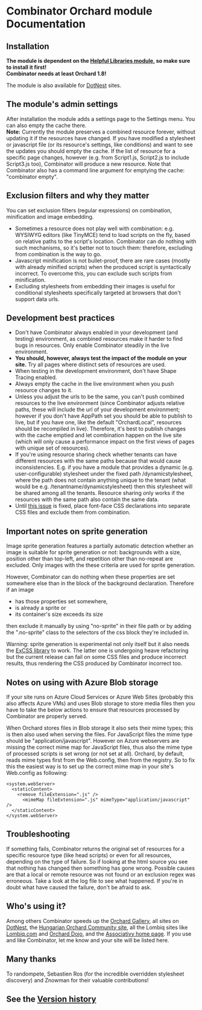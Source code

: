 # Combinator Orchard module Documentation



## Installation

**The module is dependent on the [Helpful Libraries module](https://gallery.orchardproject.net/List/Modules/Orchard.Module.Piedone.HelpfulLibraries), so make sure to install it first!**  
**Combinator needs at least Orchard 1.8!**

The module is also available for [DotNest](http://dotnest.com/) sites.


## The module's admin settings

After installation the module adds a settings page to the Settings menu. You can also empty the cache there.  
**Note:** Currently the module preserves a combined resource forever, without updating it if the resources have changed. If you have modified a stylesheet or javascript file (or its resource's settings, like conditions) and want to see the updates you should empty the cache. If the list of resource for a specific page changes, however (e.g. from Script1.js, Script2.js to include Script3.js too), Combinator will
produce a new resource. Note that Combinator also has a command line argument for emptying the cache: "combinator empty".


## Exclusion filters and why they matter

You can set exclusion filters (regular expressions) on combination, minification and image embedding.

- Sometimes a resource does not play well with combination: e.g. WYSIWYG editors (like TinyMCE) tend to load scripts on the fly, based on relative paths to the script's location. Combinator can do nothing with such mechanisms, so it's better not to touch them: therefore, excluding from combination is the way to go.
- Javascript minification is not bullet-proof, there are rare cases (mostly with already minified scripts) when the produced script is syntactically incorrect. To overcome this, you can exclude such scripts from minification.
- Excluding stylesheets from embedding their images is useful for conditional stylesheets specifically targeted at browsers that don't support data urls.


## Development best practices

- Don't have Combinator always enabled in your development (and testing) environment, as combined resources make it harder to find bugs in resources. Only enable Combinator steadily in the live environment.
- **You should, however, always test the impact of the module on your site.** Try all pages where distinct sets of resources are used.
- When testing in the development environment, don't have Shape Tracing enabled.
- Always empty the cache in the live environment when you push resource changes to it.
- Unless you adjust the urls to be the same, you can't push combined resources to the live environment (since Combinator adjusts relative paths, these will include the url of your development environment; however if you don't have AppPath set you should be able to publish to live, but if you have one, like the default "OrchardLocal", resources should be recompiled in live). Therefore, it's best to publish changes with the cache emptied and let combination happen on the live site (which will only cause a performance impact on the first views of pages with unique set of resources).
- If you're using resource sharing check whether tenants can have different resources with the same paths because that would cause inconsistencies. E.g. if you have a module that provides a dynamic (e.g. user-configurable) stylesheet under the fixed path /dynamicstylesheet, where the path does not contain anything unique to the tenant (what would be e.g. /tenantname/dynamicstylesheet) then this stylesheet will be shared among all the tenants. Resource sharing only works if the resources with the same path also contain the same data.
- Until [this issue](http://combinator.codeplex.com/workitem/68) is fixed, place font-face CSS declarations into separate CSS files and exclude them from combination.


## Important notes on sprite generation

Image sprite generation features a partially automatic detection whether an image is suitable for sprite generation or not: backgrounds with a size, position other than top-left, and repetition other than no-repeat
are excluded. Only images with the these criteria are used for sprite generation.  
  
However, Combinator can do nothing when these properties are set somewhere else than in the block of the background declaration. Therefore if an image

- has those properties set somewhere,
- is already a sprite or
- its container's size exceeds its size

then exclude it manually by using "no-sprite" in their file path or by adding the ".no-sprite" class to the selectors of the css block they're included in.  
  
Warning: sprite generation is experimental not only itself but it also needs the [ExCSS library](https://github.com/TylerBrinks/ExCSS) to work. The latter one is undergoing heave refactoring but the current release
can fail on some CSS files and produce incorrect results, thus rendering the CSS produced by Combinator incorrect too.  


## Notes on using with Azure Blob storage

If your site runs on Azure Cloud Services or Azure Web Sites (probably this also affects Azure VMs) and uses Blob storage to store media files then you have to take the below actions to ensure that resources
processed by Combinator are properly served.  
  
When Orchard stores files in Blob storage it also sets their mime types; this is then also used when serving the files. For JavaScript files the mime type should be "application/javascript". However on Azure
webservers are missing the correct mime map for JavaScript files, thus also the mime type of processed scripts is set wrong (or not set at all). Orchard, by default, reads mime types first from the Web.config,
then from the registry. So to fix this the easiest way is to set up the correct mime map in your site's Web.config as following:

	<system.webServer>
	  <staticContent>
	    <remove fileExtension=".js" />
	      <mimeMap fileExtension=".js" mimeType="application/javascript" />
	  </staticContent>
	</system.webServer>


## Troubleshooting

If something fails, Combinator returns the original set of resources for a specific resource type (like head scripts) or even for all resources, depending on the type of failure. So if looking at the html source you
see that nothing has changed then something has gone wrong. Possible causes are that a local or remote resource was not found or an exclusion regex was erroneous. Take a look at the log file to see what happened.
If you're in doubt what have caused the failure, don't be afraid to ask. 


## Who's using it?

Among others Combinator speeds up the [Orchard Gallery](http://gallery.orchardproject.net/), all sites on
[DotNest](https://dotnest.com/), the [Hungarian Orchard Community site](http://english.orchardproject.hu/), all the Lombiq sites like [Lombiq.com](http://lombiq.com/) and [Orchard Dojo](http://orcharddojo.net/), and the [Associativy home page](http://associativy.com/). If you use and like Combinator, let me know and your site will be listed here.

## Many thanks

To randompete, Sebastien Ros (for the incredible overridden stylesheet discovery) and Znowman for their valuable contributions!

## See the [Version history](Docs/VersionHistory.md)